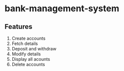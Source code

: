 # bank-management-system
## Features
1) Create accounts
2) Fetch details
3) Deposit and withdraw
4) Modify details
5) Display all acounts
6) Delete accounts
